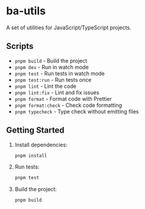 # ba-utils

A set of utilities for JavaScript/TypeScript projects.

## Scripts

- `pnpm build` - Build the project
- `pnpm dev` - Run in watch mode
- `pnpm test` - Run tests in watch mode
- `pnpm test:run` - Run tests once
- `pnpm lint` - Lint the code
- `pnpm lint:fix` - Lint and fix issues
- `pnpm format` - Format code with Prettier
- `pnpm format:check` - Check code formatting
- `pnpm typecheck` - Type check without emitting files

## Getting Started

1. Install dependencies:

   ```bash
   pnpm install
   ```

2. Run tests:

   ```bash
   pnpm test
   ```

3. Build the project:
   ```bash
   pnpm build
   ```
